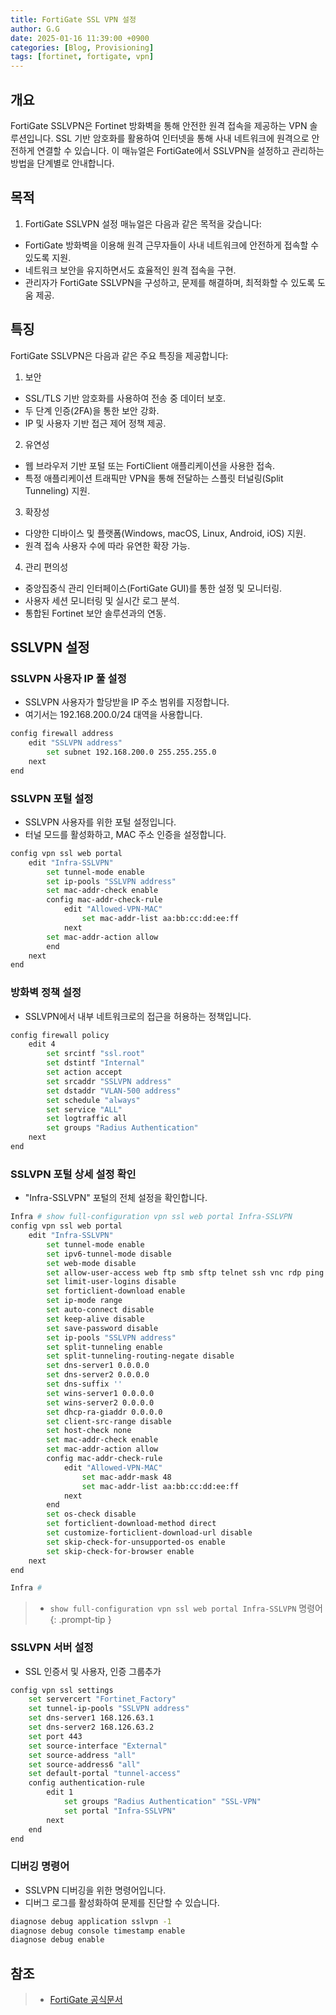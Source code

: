 ```yaml
---
title: FortiGate SSL VPN 설정
author: G.G
date: 2025-01-16 11:39:00 +0900
categories: [Blog, Provisioning]
tags: [fortinet, fortigate, vpn]
---
```


## 개요
FortiGate SSLVPN은 Fortinet 방화벽을 통해 안전한 원격 접속을 제공하는 VPN 솔루션입니다. SSL 기반 암호화를 활용하여 인터넷을 통해 사내 네트워크에 원격으로 안전하게 연결할 수 있습니다.
이 매뉴얼은 FortiGate에서 SSLVPN을 설정하고 관리하는 방법을 단계별로 안내합니다.

## 목적
1. FortiGate SSLVPN 설정 매뉴얼은 다음과 같은 목적을 갖습니다:
- FortiGate 방화벽을 이용해 원격 근무자들이 사내 네트워크에 안전하게 접속할 수 있도록 지원.
- 네트워크 보안을 유지하면서도 효율적인 원격 접속을 구현.
- 관리자가 FortiGate SSLVPN을 구성하고, 문제를 해결하며, 최적화할 수 있도록 도움 제공.
## 특징
FortiGate SSLVPN은 다음과 같은 주요 특징을 제공합니다:

1. 보안
- SSL/TLS 기반 암호화를 사용하여 전송 중 데이터 보호.
- 두 단계 인증(2FA)을 통한 보안 강화.
- IP 및 사용자 기반 접근 제어 정책 제공.
2. 유연성
- 웹 브라우저 기반 포털 또는 FortiClient 애플리케이션을 사용한 접속.
- 특정 애플리케이션 트래픽만 VPN을 통해 전달하는 스플릿 터널링(Split Tunneling) 지원.
3. 확장성
- 다양한 디바이스 및 플랫폼(Windows, macOS, Linux, Android, iOS) 지원.
- 원격 접속 사용자 수에 따라 유연한 확장 가능.
4. 관리 편의성
- 중앙집중식 관리 인터페이스(FortiGate GUI)를 통한 설정 및 모니터링.
- 사용자 세션 모니터링 및 실시간 로그 분석.
- 통합된 Fortinet 보안 솔루션과의 연동.

## SSLVPN 설정

### SSLVPN 사용자 IP 풀 설정
- SSLVPN 사용자가 할당받을 IP 주소 범위를 지정합니다.
- 여기서는 192.168.200.0/24 대역을 사용합니다.

```bash
config firewall address
    edit "SSLVPN address"
        set subnet 192.168.200.0 255.255.255.0
    next
end
```

### SSLVPN 포털 설정
- SSLVPN 사용자를 위한 포털 설정입니다.
- 터널 모드를 활성화하고, MAC 주소 인증을 설정합니다.

```bash
config vpn ssl web portal
    edit "Infra-SSLVPN"
        set tunnel-mode enable
        set ip-pools "SSLVPN address"
        set mac-addr-check enable
        config mac-addr-check-rule
            edit "Allowed-VPN-MAC"
                set mac-addr-list aa:bb:cc:dd:ee:ff
            next
        set mac-addr-action allow
        end
    next
end
```

### 방화벽 정책 설정
- SSLVPN에서 내부 네트워크로의 접근을 허용하는 정책입니다.

```bash
config firewall policy
    edit 4
        set srcintf "ssl.root"
        set dstintf "Internal"
        set action accept
        set srcaddr "SSLVPN address"
        set dstaddr "VLAN-500 address"
        set schedule "always"
        set service "ALL"
        set logtraffic all
        set groups "Radius Authentication"
    next
end
```

### SSLVPN 포털 상세 설정 확인
- "Infra-SSLVPN" 포털의 전체 설정을 확인합니다.

```bash
Infra # show full-configuration vpn ssl web portal Infra-SSLVPN
config vpn ssl web portal
    edit "Infra-SSLVPN"
        set tunnel-mode enable
        set ipv6-tunnel-mode disable
        set web-mode disable
        set allow-user-access web ftp smb sftp telnet ssh vnc rdp ping
        set limit-user-logins disable
        set forticlient-download enable
        set ip-mode range
        set auto-connect disable
        set keep-alive disable
        set save-password disable
        set ip-pools "SSLVPN address"
        set split-tunneling enable
        set split-tunneling-routing-negate disable
        set dns-server1 0.0.0.0
        set dns-server2 0.0.0.0
        set dns-suffix ''
        set wins-server1 0.0.0.0
        set wins-server2 0.0.0.0
        set dhcp-ra-giaddr 0.0.0.0
        set client-src-range disable
        set host-check none
        set mac-addr-check enable
        set mac-addr-action allow
        config mac-addr-check-rule
            edit "Allowed-VPN-MAC"
                set mac-addr-mask 48
                set mac-addr-list aa:bb:cc:dd:ee:ff
            next
        end
        set os-check disable
        set forticlient-download-method direct
        set customize-forticlient-download-url disable
        set skip-check-for-unsupported-os enable
        set skip-check-for-browser enable
    next
end

Infra #
```

> - `show full-configuration vpn ssl web portal Infra-SSLVPN` 명령어
{: .prompt-tip }

### SSLVPN 서버 설정
- SSL 인증서 및 사용자, 인증 그룹추가

```bash
config vpn ssl settings
    set servercert "Fortinet_Factory"
    set tunnel-ip-pools "SSLVPN address"
    set dns-server1 168.126.63.1
    set dns-server2 168.126.63.2
    set port 443
    set source-interface "External"
    set source-address "all"
    set source-address6 "all"
    set default-portal "tunnel-access"
    config authentication-rule
        edit 1
            set groups "Radius Authentication" "SSL-VPN"
            set portal "Infra-SSLVPN"
        next
    end
end
```

### 디버깅 명령어
- SSLVPN 디버깅을 위한 명령어입니다.
- 디버그 로그를 활성화하여 문제를 진단할 수 있습니다.

```bash
diagnose debug application sslvpn -1
diagnose debug console timestamp enable
diagnose debug enable
```

## 참조
> - [FortiGate 공식문서](https://docs.fortinet.com/document/fortigate/7.4.4/administration-guide/032970/configuring-os-and-host-check)
